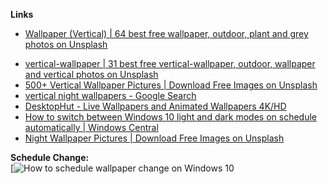 **Links**
* [Wallpaper (Vertical) | 64 best free wallpaper, outdoor, plant and grey photos on Unsplash](https://unsplash.com/collections/56070777/wallpaper-(vertical))
- [vertical-wallpaper | 31 best free vertical-wallpaper, outdoor, wallpaper and vertical photos on Unsplash](https://unsplash.com/collections/9447066/vertical-wallpaper)
- [500+ Vertical Wallpaper Pictures | Download Free Images on Unsplash](https://unsplash.com/s/collections/vertical-wallpaper)
- [vertical night wallpapers - Google Search](https://www.google.com/search?q=vertical+night+wallpapers&sca_esv=571492166&sxsrf=AM9HkKmSex-KyVZ9jSJQ3417EpXaAJC4Yw%3A1696650812404&ei=PNYgZf2rGNusptQPkdK-wA4&ved=0ahUKEwj9ueznhOOBAxVblokEHRGpD-gQ4dUDCBA&uact=5&oq=vertical+night+wallpapers&gs_lp=Egxnd3Mtd2l6LXNlcnAiGXZlcnRpY2FsIG5pZ2h0IHdhbGxwYXBlcnMyCBAhGKABGMMEMggQIRigARjDBDIIECEYoAEYwwRIgg1Q3QRY4wlwAngBkAEAmAFjoAHlA6oBATa4AQPIAQD4AQHCAgoQABhHGNYEGLADwgIHEAAYDRiABMICCBAAGAgYBxgewgIGEAAYHhgNwgIIEAAYHhgNGArCAgoQIRigARjDBBgK4gMEGAAgQYgGAZAGCA&sclient=gws-wiz-serp#vhid=XxBSrbRshTA94M&vssid=l)
- [DesktopHut - Live Wallpapers and Animated Wallpapers 4K/HD](https://www.desktophut.com/)
- [How to switch between Windows 10 light and dark modes on schedule automatically | Windows Central](https://www.windowscentral.com/how-switch-between-light-and-dark-colors-schedule-automatically-windows-10#:~:text=trigger%20you%20want.)
- [Night Wallpaper Pictures | Download Free Images on Unsplash](https://unsplash.com/s/photos/night-wallpaper)

**Schedule Change:**  
[![How to schedule wallpaper change on Windows 10](https://www.youtube.com/watch?v=D4is1vIkHEY)